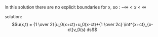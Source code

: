 In this solution there are no explicit boundaries for x, so : $-\infty \lt x \lt \infty$ 

solution:
$$u(x,t) = {1 \over 2}[u_0(x+ct)+u_0(x-ct)+{1 \over 2c} \int^{x+ct}_{x-ct}v_0(s) ds$$
